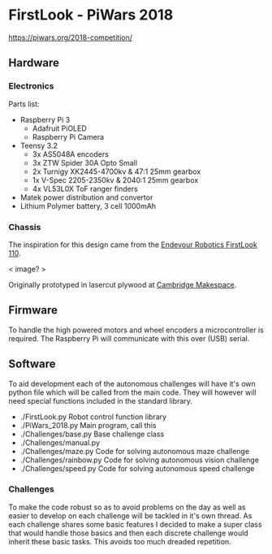 # FirstLook - PiWars 2018

https://piwars.org/2018-competition/

## Hardware

### Electronics
Parts list:
* Raspberry Pi 3
  * Adafruit PiOLED
  * Raspberry Pi Camera
* Teensy 3.2
  * 3x AS5048A encoders
  * 3x ZTW Spider 30A Opto Small
  * 2x Turnigy XK2445-4700kv & 47:1 25mm gearbox
  * 1x V-Spec 2205-2350kv & 2040:1 25mm gearbox
  * 4x VL53L0X ToF ranger finders
 * Matek power distribution and convertor
 * Lithium Polymer battery, 3 cell 1000mAh

### Chassis
The inspiration for this design came from the [Endevour Robotics FirstLook 110](http://endeavorrobotics.com/products#110-firstlook).

< image? >

Originally prototyped in lasercut plywood at [Cambridge Makespace](http://makespace.org/).

## Firmware
To handle the high powered motors and wheel encoders a microcontroller is required. The Raspberry Pi will communicate with this over (USB) serial.

## Software
To aid development each of the autonomous challenges will have it's own python file which will be called from the main code. They will however will need special functions included in the standard library.

* ./FirstLook.py	    		Robot control function library
* ./PiWars_2018.py			Main program, call this
* ./Challenges/base.py       Base challenge class
* ./Challenges/manual.py     
* ./Challenges/maze.py		Code for solving autonomous maze challenge
* ./Challenges/rainbow.py	Code for solving autonomous vision challenge
* ./Challenges/speed.py 		Code for solving autonomous speed challenge

### Challenges
To make the code robust so as to avoid problems on the day as well as easier to develop on each challenge will be tackled in it's own thread. As each challenge shares some basic features I decided to make a super class that would handle those basics and then each discrete challenge would inherit these basic tasks. This avoids too much dreaded repetition.
